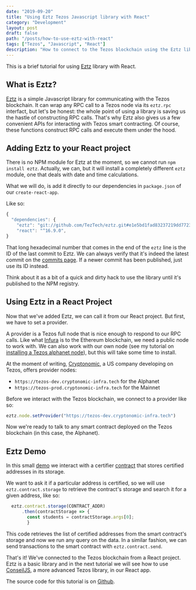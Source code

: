 ```yaml
---
date: "2019-09-20"
title: "Using Eztz Tezos Javascript library with React"
category: "Development"
layout: post
draft: false
path: "/posts/how-to-use-eztz-with-react"
tags: ["Tezos", "Javascript", "React"]
description: "How to connect to the Tezos blockchain using the Eztz library and React"
---
```


This is a brief tutorial for using [Eztz](https://github.com/TezTech/eztz) library with React.

## What is Eztz?

[Eztz](https://github.com/TezTech/eztz/wiki/Documentation) is a simple Javascript library for communicating with the Tezos blockchain. It can wrap any RPC call to a Tezos node via its `eztz.rpc` interfact, but let's be honest: the whole point of using a library is saving us the hastle of constructing RPC calls. That's why Eztz also gives us a few convenient APIs for interacting with Tezos smart contracting. Of course, these functions construct RPC calls and execute them under the hood.

## Adding Eztz to your React project

There is no NPM module for Eztz at the moment, so we cannot run `npm install eztz`. Actually, we can, but it will install a completely different `eztz` module, one that deals with date and time calculations.

What we will do, is add it directly to our dependencies in `package.json` of our `create-react-app`. 

Like so:

```javascript
{
  "dependencies": {
    "eztz": "git://github.com/TezTech/eztz.git#e1e5bd1fad83237219dd7723dcaf909c90ebc80b",
    "react": "^16.9.0",
}
```

That long hexadecimal number that comes in the end of the `eztz` line is the ID of the last commit to Eztz. We can always verify that it's indeed the latest commit on the [commits page](https://github.com/TezTech/eztz/commits/master). If a newer commit has been published, just use its ID instead.

Think about it as a bit of a quick and dirty hack to use the library until it's published to the NPM registry.

## Using Eztz in a React Project

Now that we've added Eztz, we can call it from our React project. But first, we have to set a provider.

A provider is a Tezos full node that is nice enough to respond to our RPC calls. Like what [Infura](https://infura.io) is to the Ethereum blockchain, we need a public node to work with. We can also work with our own node (see my tutorial on [installing a Tezos alphanet node](https://yurasherman.com/posts/how-to-install-tezos-alphanet-node)), but this will take some time to install.

At the moment of writing, [Cryptonomic](https://cryptonomic.tech), a US company developing on Tezos, offers provider nodes:
- `https://tezos-dev.cryptonomic-infra.tech` for the Alphanet
- `https://tezos-prod.cryptonomic-infra.tech` for the Mainnet

Before we interact with the Tezos blockchain, we connect to a provider  like so:
```javascript
eztz.node.setProvider("https://tezos-dev.cryptonomic-infra.tech")
```

Now we're ready to talk to any smart contract deployed on the Tezos blockchain (in this case, the Alphanet).

## Eztz Demo

In this small [demo](https://jolly-elion-ba96a7.netlify.com/) we interact with a certifier [contract](https://better-call.dev/alpha/KT1PuiY1QmvY7tvrbm94AoUDtEpqiA7BybZG/operations) that stores certified addresses in its storage.

We want to ask it if a particular address is certified, so we will use `eztz.contract.storage` to retrieve the contract's storage and search it for a given address, like so:

```javascript
  eztz.contract.storage(CONTRACT_ADDR)
      .then(contractStorage => {
        const students = contractStorage.args[0];
        }
```

This code retrieves the list of certified addresses from the smart contract's storage and now we run any query on the data. In a similar fashion, we can  send transactions to the smart contract with `eztz.contract.send`.

That's it! We've connected to the Tezos blockchain from a React project. Eztz is a basic library and in the next tutorial we will see how to use [ConseilJS](https://github.com/Cryptonomic/ConseilJS), a more advanced Tezos library, in our React app.

The source code for this tutorial is on [Github](https://github.com/borxes/eztz-react-demo).



